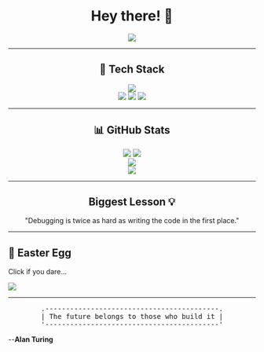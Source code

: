 <h1 align="center">Hey there! 👋</h1>

<p align="center">
  <img src="https://readme-typing-svg.herokuapp.com?font=Fira+Code&duration=2500&pause=600&color=F7A900&center=true&vCenter=true&width=700&lines=Passionate+Developer+%7C+Problem+Solver;Life+Enthusiast;Lifelong+Learner;Exploring+AI+%26+Automation;Breaking+Code+%26+Fixing+It+Since+Day+One!;The+future+belongs+to+those+who+build+it." />
</p>  

---

<h2 align="center">🚀 Tech Stack</h2>

<p align="center">  
  <!-- Programming Languages -->
  <img src="https://img.shields.io/badge/-C-A8B9CC?style=for-the-badge&logo=c&logoColor=black" />

  <br>  
  <!-- Operating Systems & CLI -->
  <img src="https://img.shields.io/badge/-Windows-0078D6?style=for-the-badge&logo=windows&logoColor=white" />
  <img src="https://img.shields.io/badge/-WSL-4E4E4E?style=for-the-badge&logo=linux&logoColor=white" />
  <img src="https://img.shields.io/badge/-Bash-4EAA25?style=for-the-badge&logo=gnubash&logoColor=white" />
  <br>  
</p>  


---

<h2 align="center">📊 GitHub Stats  </h2>

<p align="center">  
  <img src="https://github-profile-summary-cards.vercel.app/api/cards/stats?username=ECL-Adler400&theme=tokyonight" />  
  <img src="https://github-profile-summary-cards.vercel.app/api/cards/repos-per-language?username=ECL-Adler400&theme=tokyonight" />  
  <br>  
  <img src="https://github-readme-streak-stats.herokuapp.com/?user=ECL-Adler400&theme=tokyonight" />  
  <br>  
  <img src="https://github-profile-trophy.vercel.app/?username=ECL-Adler400&theme=tokyonight&no-frame=true&column=4&margin-w=15&margin-h=15" />  
</p>  

---

<h2 align="center">Biggest Lesson 💡</h2>
<p align="center">"Debugging is twice as hard as writing the code in the first place."</p>

---

## 🥚 Easter Egg  
Click if you dare...  
<p>  
  <a href="https://www.youtube.com/watch?v=xvFZjo5PgG0">  
    <img src="https://img.shields.io/badge/Watch Video-EA4335?style=for-the-badge&logo=youtube&logoColor=white" />  
  </a>  
</p>  

---
<div style="text-align: center;">
<pre>
.------------------------------------------.
| The future belongs to those who build it |
'------------------------------------------'
</pre>
</div>


--**Alan Turing**

